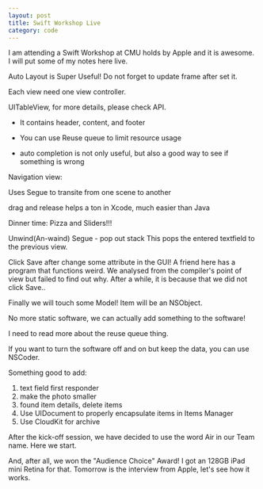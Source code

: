 ```yaml
---
layout: post
title: Swift Workshop Live
category: code
---
```


I am attending a Swift Workshop at CMU holds by Apple and it is awesome. I will put some
of my notes here live.

Auto Layout is Super Useful! Do not forget to update frame after set it.

Each view need one view controller.

UITableView, for more details, please check API.

- It contains header, content, and footer

- You can use Reuse queue to limit resource usage

- auto completion is not only useful, but also a good way to see if something is wrong

Navigation view:

Uses Segue to transite from one scene to another

drag and release helps a ton in Xcode, much easier than Java


Dinner time: Pizza and Sliders!!!


Unwind(An-waind) Segue - pop out stack
This pops the entered textfield to the previous view.

Click Save after change some attribute in the GUI!
A friend here has a program that functions weird. We analysed from the compiler's point of
view but failed to find out why. After a while, it is because that we did not click Save..

Finally we will touch some Model! Item will be an NSObject.

No more static software, we can actually add something to the software!

I need to read more about the reuse queue thing.

If you want to turn the software off and on but keep the data, you can use NSCoder.

Something good to add:
1. text field first responder
2. make the photo smaller
3. found item details, delete items
4. Use UIDocument to properly encapsulate items in Items Manager
5. Use CloudKit for archive


After the kick-off session, we have decided to use the word Air in our Team name. Here we start.

And, after all, we won the "Audience Choice" Award! I got an 128GB iPad mini Retina for that. Tomorrow is the interview from Apple, let's see how it works.